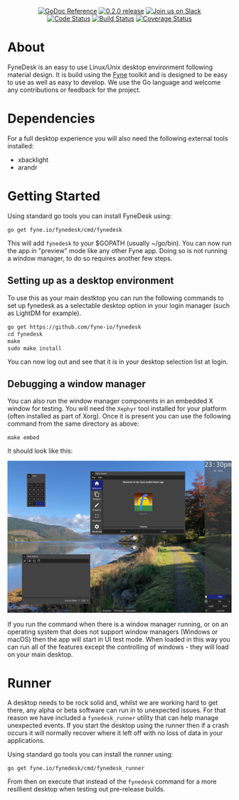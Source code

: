 <p align="center">
  <a href="https://godoc.org/fyne.io/fynedesk" title="GoDoc Reference" rel="nofollow"><img src="https://img.shields.io/badge/go-documentation-blue.svg?style=flat" alt="GoDoc Reference"></a>
  <a href="https://github.com/fyne-io/fynedesk/releases/tag/v0.2.0" title="0.2.0 Release" rel="nofollow"><img src="https://img.shields.io/badge/version-0.2.0-blue.svg?style=flat" alt="0.2.0 release"></a>
  <a href='http://gophers.slack.com/messages/fyne'><img src='https://img.shields.io/badge/join-us%20on%20slack-gray.svg?longCache=true&logo=slack&colorB=blue' alt='Join us on Slack' /></a>

  <br />
  <a href="https://goreportcard.com/report/fyne.io/fynedesk"><img src="https://goreportcard.com/badge/fyne.io/fynedesk" alt="Code Status" /></a>
  <a href="https://travis-ci.org/fyne-io/fynedesk"><img src="https://travis-ci.org/fyne-io/fynedesk.svg" alt="Build Status" /></a>
  <a href='https://coveralls.io/github/fyne-io/fynedesk?branch=develop'><img src='https://coveralls.io/repos/github/fyne-io/fynedesk/badge.svg?branch=develop' alt='Coverage Status' /></a>
</p>

# About

FyneDesk is an easy to use Linux/Unix desktop environment following material design.
It is build using the [Fyne](https://fyne.io) toolkit and is designed to be
easy to use as well as easy to develop. We use the Go language and welcome
any contributions or feedback for the project.

# Dependencies

For a full desktop experience you will also need the following external tools installed:

- xbacklight
- arandr

# Getting Started

Using standard go tools you can install FyneDesk using:
```
go get fyne.io/fynedesk/cmd/fynedesk
```

This will add `fynedesk` to your $GOPATH (usually ~/go/bin).
You can now run the app in "preview" mode like any other Fyne app.
Doing so is not running a window manager, to do so requires another few steps.

## Setting up as a desktop environment

To use this as your main destktop you can run the following commands to set up
fynedesk as a selectable desktop option in your login manager (such as LightDM for example).

```
go get https://github.com/fyne-io/fynedesk
cd fynedesk
make
sudo make install
```

You can now log out and see that it is in your desktop selection list at login.

## Debugging a window manager

You can also run the window manager components in an embedded X window for testing.
You will need the `Xephyr` tool installed for your platform (often installed as part of Xorg).
Once it is present you can use the following command from the same directory as above:

    make embed

It should look like this:

<p align="center" markdown="1">
  <img src="desktop-dark-current.png" alt="Fyne Desktop - Dark" />
</p>

If you run the command when there is a window manager running, or on
an operating system that does not support window managers (Windows or
macOS) then the app will start in UI test mode.
When loaded in this way you can run all of the features except the
controlling of windows - they will load on your main desktop.

# Runner

A desktop needs to be rock solid and, whilst we are working hard to get there,
any alpha or beta software can run in to unexpected issues. 
For that reason we have included a `fynedesk_runner` utility that can help
manage unexpected events. If you start the desktop using the runner then
if a crash occurs it will normally recover where it left off with no loss
of data in your applications.

Using standard go tools you can install the runner using:

    go get fyne.io/fynedesk/cmd/fynedesk_runner

From then on execute that instead of the `fynedesk` command for a more 
resillient desktop when testing out pre-release builds.

